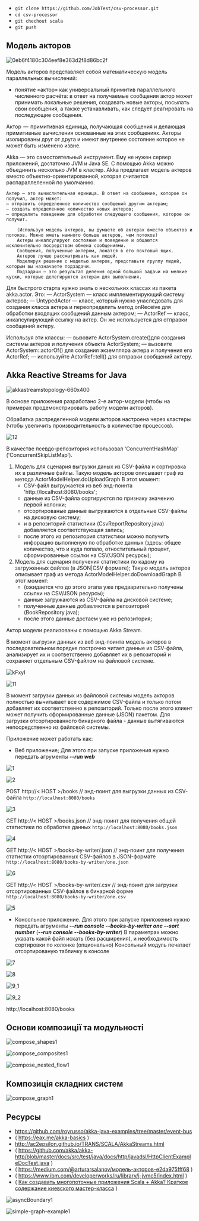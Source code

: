 * `git clone https://github.com/JobTest/csv-processor.git`
* `cd csv-processor`
* `git chechout scala`
* `git push`


Модель акторов
--------------

![0eb6f4180c304eef8e363d2f8d86bc2f](0eb6f4180c304eef8e363d2f8d86bc2f.png)

Модель акторов представляет собой математическую модель параллельных вычислений:
- понятие «актор» как универсальный примитив параллельного численного расчёта: 
в ответ на получаемые сообщения актор может принимать локальные решения, создавать новые акторы, посылать свои сообщения, а также устанавливать, как следует реагировать на последующие сообщения.

Актор  —  примитивная единица, получающая сообщения и делающая примитивные вычисления основанные на этих сообщениях. 
Акторы изолированы друг от друга и имеют внутренее состояние которое не может быть изменено извне.

Akka — это самостоятельный инструмент. Ему не нужен сервер приложений, достаточно JVM и Java SE.
С помощью Akka можно объединить несколько JVM в кластер.
Akka предлагает модель актеров вместо объектно-ориентированной, которая считается распараллеленной по умолчанию.

    Актер — это вычислительная единица. В ответ на сообщение, которое он получил, актер может:
    — отправить определенное количество сообщений другим актерам;
    — создать определенное количество новых актеров;
    — определить поведение для обработки следующего сообщения, которое он получит.

        (Используя модель актеров, вы думаете об актерах вместо объектов и потоков. Можно иметь намного больше актеров, чем потоков)
        Актеры инкапсулируют состояние и поведение и общаются исключительно посредством обмена сообщениями. 
        Сообщения, полученные актером, ложатся в его почтовый ящик. 
        Актеров лучше рассматривать как людей. 
        Моделируя решение с моделью актеров, представьте группу людей, которым вы назначаете подзадачи. 
        Подзадачи — это результат деления одной большой задачи на мелкие куски, которые делегируются актерам для выполнения.

Для быстрого старта нужно знать о нескольких классах из пакета akka.actor. Это:
— ActorSystem — класс имплементирующий систему актеров;
— UntypedActor — класс, который нужно унаследовать для создания класса актера и переопределить метод onReceive для обработки входящих сообщений данным актером;
— ActorRef — класс, инкапсулирующий ссылку на актер. Он же используется для отправки сообщений актеру.

Используя эти классы:
— вызовите ActorSystem.create()для создания системы актеров и получения объекта ActorSystem;
— вызовите ActorSystem::actorOf() для создания экземпляра актера и получения его ActorRef;
— используйте ActorRef::tell() для отправки сообщений актеру.



Akka Reactive Streams for Java
------------------------------

![akkastreamstopology-660x400](akkastreamstopology-660x400.png)


В основе приложения разработано 2-е актор-модели (чтобы на примерах продемонстрировать работу модели акторов).

Обрабатка распределенной модели акторов настроена через кластеры (чтобы увеличить производительность в количестве процессов). 

![12](12.jpg)


В качестве псевдо-репозитория использовал 'ConcurrentHashMap' ('ConcurrentSkipListMap').

1. Модель для сценария выгрузки даных из CSV-файла и сортировка их в различные файлы.
   Такую модель акторов описывает граф из метода ActorModelHelper.doUploadGraph
   В этот момент:
   - CSV-файл выгружается из веб энд-поинта 'http://localhost:8080/books';
   - данные из CSV-файла сортируются по признаку значению первой колонки;
   - отсортированые данные выгружаются в отдельные CSV-файлы на дисковую систему;
   - и в репозиторий статистики (CsvReportRepository.java) добавляется соответствующая запись; 
   - после этого из репозитория статистики можно получить инфорацию выполненую по обработке данных (здесь: общее количество, что и куда попало, отностительный процент, сформированные ссылки на CSV/JSON ресурсы);
2. Модель для сценария получения статистики по кадому из загруженных файлов (в JSON|CSV формате);
   Такую модель акторов описывает граф из метода ActorModelHelper.doDownloadGraph
   В этот момент:
   - (ожидается что до этого этапа уже предварительно получены ссылки на CSV/JSON ресурсы);
   - данные загружаются из CSV-файла на дисковой системе;
   - полученные данные добавляются в репозиторий (BookRepository.java);
   - после этого данные достаем уже из репозитория;

Актор модели реализованы с помощью Akka Stream.

В момент выгрузки данных из веб энд-поинта модель акторов в последовательном порядке построчно читает данные из CSV-файла, анализирует их и соответственно добавляет их в репозиторий и сохраняет отдельным CSV-файлом на файловой системе.

![kFxyI](kFxyI.jpg)

![11](11.jpg)


В момент загрузки данных из файловой системы модель акторов полностью вычитывает все содержимое CSV-файла и только потом добавляет их соответственно в репозиторий.
Только после этого клиент может получить сформированные данные (JSON) пакетом.
Для загрузки отсортированного бинарного файла - данные вытягиваются непосредственно из файловой системы.


Приложение может работать как:

- Веб приложение;
  Для этого при запуске приложения нужно передать агрументы **_--run web_**

![1](1.jpg)

![2](2.jpg)


POST
http://< HOST >/books
// энд-поинт для выгрузки данных из CSV-файла
`http://localhost:8080/books`

![3](3.jpg)

GET
http://< HOST >/books.json
// энд-поинт для получения общей статистики по обработке данных
`http://localhost:8080/books.json`

![4](4.jpg)

GET
http://< HOST >/books-by-writer/<PARAM>.json
// энд-поинт для получения статистки отсортированных CSV-файлов в JSON-формате
`http://localhost:8080/books-by-writer/one.json`

![6](6.jpg)

GET
http://< HOST >/books-by-writer/<PARAM>.csv
// энд-поинт для загрузки отсортированных CSV-файлов в бинарной форме
`http://localhost:8080/books-by-writer/one.csv`

![5](5.jpg)


- Консольное приложение.
  Для этого при запуске приложения нужно передать агрументы **_--run console --books-by-writer one --sort number_** (**_--run console --books-by-writer_**)
  В параметрах можно указать какой файл искать (без расширения), и необходимость сортировки по колонке (опционально) 
  Консольный модуль печатает отсортированую табличку в консоле

![7](7.jpg)

![8](8.jpg)

![9_1](9_1.jpg) 

![9_2](9_2.jpg)

http://localhost:8080/books



Основи композиції та модульності
--------------------------------
![compose_shapes1](compose_shapes1.png)

![compose_composites1](compose_composites1.png)

![compose_nested_flow1](compose_nested_flow1.png)


Композиція складних систем
--------------------------
![compose_graph1](compose_graph1.png)



Ресурсы
-------
* https://github.com/royrusso/akka-java-examples/tree/master/event-bus
* ( https://eax.me/akka-basics )
* http://ac2epsilon.github.io/TRANS/SCALA/AkkaStreams.html
* ( https://github.com/akka/akka-http/blob/master/docs/src/test/java/docs/http/javadsl/HttpClientExampleDocTest.java )
* ( https://medium.com/@arturarsalanov/модель-акторов-e2da975fff68 )
* ( https://www.ibm.com/developerworks/ru/library/j-jvmc5/index.html )
* ( [Как создавать многопоточные приложения Scala + Akka? Краткое содержание киевского мастер-класса](https://dataart.ua/news/kak-sozdavat-mnogopotochny-e-prilozheniya-scala-akka-kratkoe-soderzhanie-kievskogo-master-klassa/) )

![asyncBoundary1](asyncBoundary1.png)

![simple-graph-example1](simple-graph-example1.png)

